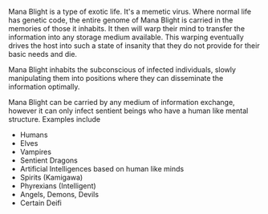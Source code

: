Mana Blight is a type of exotic life. It's a memetic virus. Where normal life has genetic code, the entire genome of Mana Blight is carried in the memories of those it inhabits. It then will warp their mind to transfer the information into any storage medium available. This warping eventually drives the host into such a state of insanity that they do not provide for their basic needs and die.

Mana Blight inhabits the subconscious of infected individuals, slowly manipulating them into positions where they can disseminate the information optimally.

Mana Blight can be carried by any medium of information exchange, however it can only infect sentient beings who have a human like mental structure. Examples include

- Humans
- Elves
- Vampires
- Sentient Dragons
- Artificial Intelligences based on human like minds
- Spirits (Kamigawa)
- Phyrexians (Intelligent)
- Angels, Demons, Devils
- Certain Deifi